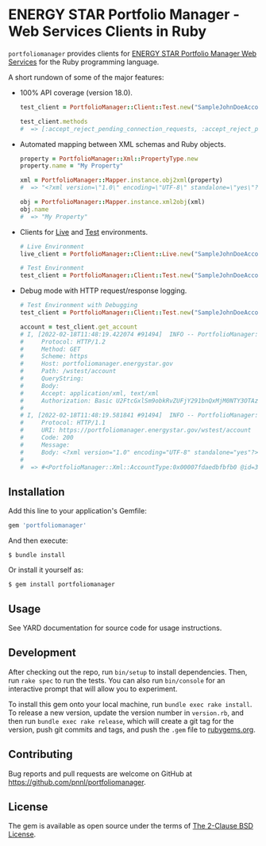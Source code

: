 # ENERGY STAR Portfolio Manager - Web Services Clients in Ruby

`portfoliomanager` provides clients for [ENERGY STAR Portfolio Manager Web Services](https://portfoliomanager.energystar.gov/webservices/home) for the Ruby programming language.

A short rundown of some of the major features:
* 100% API coverage (version 18.0).
  ```ruby
  test_client = PortfolioManager::Client::Test.new("SampleJohnDoeAccount", "Sample123")

  test_client.methods
  #  => [:accept_reject_pending_connection_requests, :accept_reject_pending_meter_share_requests, :accept_reject_pending_property_share_requests, :add_building, :add_energy_performance_project, :add_individual_meter_to_aggregated_meter, :add_meter, :add_meter_consumption_data, :add_meter_identifier_value, :add_meter_waste_data, :add_property, :add_property_identifier_value, :add_property_use, :add_property_verification_information, :add_property_verification_professional_designation_information, :associate_building_to_a_property, :associate_meter_to_a_property, :associate_meter_to_a_property_use, :associate_meters_to_a_property, :associate_meters_to_a_property_use, :create_customer, :delete_all_individual_meters_of_an_aggregate_meter, :delete_building, :delete_consumption_data, :delete_custom_field, :delete_energy_performance_project, :delete_individual_meter_of_an_aggregated_meter, :delete_meter, :delete_meter_consumption_data, :delete_meter_identifier_value, :delete_meter_waste_data, :delete_property, :delete_property_identifier_value, :delete_property_pgp, :delete_property_use, :delete_property_verification_information, :delete_property_verification_professional_designation_information, :delete_specific_professional_designation_license_from_property_verification_information, :delete_specific_professional_designation_type_from_property_verification_information, :delete_waste_data, :disassociate_meter_from_a_property, :disassociate_meter_from_a_property_use, :disconnect_from_customer, :edit_account, :edit_billboard_setting_at_property_level_for_account, :edit_billboard_setting_at_property_level_for_customer, :edit_building, :edit_consumption_data, :edit_custom_field, :edit_customer, :edit_data_exchange_settings, :edit_design, :edit_energy_performance_project, :edit_meter, :edit_meter_identifier_value, :edit_property, :edit_property_baseline_and_target, :edit_property_edu, :edit_property_identifier_value, :edit_property_international_weather_station, :edit_property_pgp, :edit_property_use, :edit_use_details, :edit_use_details_correction, :edit_waste_data, :get_account, :get_all_meter_identifier_list, :get_associated_property_meters, :get_associated_property_use_meters, :get_billboard_metric_list, :get_billboard_setting_at_property_level_for_account, :get_billboard_setting_at_property_level_for_customer, :get_building, :get_building_list, :get_custom_field, :get_custom_field_list, :get_customer, :get_customer_custom_field_values, :get_customer_list, :get_data_exchange_settings, :get_design, :get_design_metrics, :get_egrid_subregion_list, :get_energy_performance_project, :get_energy_performance_project_list, :get_federal_agency_list, :get_id_hierarchy_for_consumption_data, :get_id_hierarchy_for_meter, :get_id_hierarchy_for_property, :get_id_hierarchy_for_property_use, :get_id_hierarchy_for_use_detail, :get_id_hierarchy_for_waste_data, :get_individual_meter_of_an_aggregated_meter, :get_international_weather_station_list, :get_meter, :get_meter_aggregation_indicator, :get_meter_aggregation_list, :get_meter_consumption_data, :get_meter_custom_field_values, :get_meter_identifier_list, :get_meter_identifier_value, :get_meter_identifier_value_list, :get_meter_list, :get_meter_waste_data, :get_notifications, :get_parent_property_list, :get_pending_connection_requests, :get_pending_meter_share_requests, :get_pending_property_share_requests, :get_professional_designation_types_list, :get_property, :get_property_baseline_and_target, :get_property_custom_field_values, :get_property_edu_list, :get_property_identifier_list, :get_property_identifier_value, :get_property_identifier_value_list, :get_property_list, :get_property_metrics, :get_property_monthly_metrics, :get_property_pgp_list, :get_property_use, :get_property_use_list, :get_property_use_metrics, :get_property_verification_information, :get_property_verification_professional_designation_information, :get_reasons_for_no_energy_score, :get_reasons_for_no_water_score, :get_use_details, :get_use_details_revision_history, :get_what_changed_consumption_data_meter_list, :get_what_changed_meter_list, :get_what_changed_meter_list_for_a_specific_property, :get_what_changed_property_list, :get_what_changed_property_use_list, :get_what_changed_property_use_list_from_use_detail_changes_only, :get_what_changed_waste_data_meter_list, :remove_building_association, :remove_instance_variable, :send_connection_request_from_test_environment, :send_meter_share_request_from_test_environment, :submit_customer_level_custom_field_values, :submit_meter_level_custom_field_values, :submit_property_level_custom_field_values, :target_finder, :unshare_meter, :unshare_property, :update_individual_meter_of_aggregated_meter, :update_property_verification_information, :update_property_verification_professional_designation_information, :update_specific_professional_designation_license_of_property_verification_information, ...]
  ```
* Automated mapping between XML schemas and Ruby objects.
  ```ruby
  property = PortfolioManager::Xml::PropertyType.new
  property.name = "My Property"

  xml = PortfolioManager::Mapper.instance.obj2xml(property)
  #  => "<?xml version=\"1.0\" encoding=\"UTF-8\" standalone=\"yes\"?><property><name>My Property</name></property>"

  obj = PortfolioManager::Mapper.instance.xml2obj(xml)
  obj.name
  #  => "My Property"
  ```
* Clients for [Live](https://portfoliomanager.energystar.gov/webservices/home/api) and [Test](https://portfoliomanager.energystar.gov/webservices/home/test/api) environments.
  ```ruby
  # Live Environment
  live_client = PortfolioManager::Client::Live.new("SampleJohnDoeAccount", "Sample123")

  # Test Environment
  test_client = PortfolioManager::Client::Test.new("SampleJohnDoeAccount", "Sample123")
  ```
* Debug mode with HTTP request/response logging.
  ```ruby
  # Test Environment with Debugging
  test_client = PortfolioManager::Client::Test.new("SampleJohnDoeAccount", "Sample123", true)

  account = test_client.get_account
  # I, [2022-02-18T11:48:19.422074 #91494]  INFO -- PortfolioManager: Request:
  # 	Protocol: HTTP/1.2
  # 	Method: GET
  # 	Scheme: https
  # 	Host: portfoliomanager.energystar.gov
  # 	Path: /wstest/account
  # 	QueryString:
  # 	Body:
  # 	Accept: application/xml, text/xml
  # 	Authorization: Basic U2FtcGxlSm9obkRvZUFjY291bnQxMjM0NTY3OTAzOlNhbXBsZTEyMw==
  #
  # I, [2022-02-18T11:48:19.581841 #91494]  INFO -- PortfolioManager: Response:
  # 	Protocol: HTTP/1.1
  # 	URI: https://portfoliomanager.energystar.gov/wstest/account
  # 	Code: 200
  # 	Message:
  # 	Body: <?xml version="1.0" encoding="UTF-8" standalone="yes"?><account><id>379547</id><username>SampleJohnDoeAccount1234567903</username><password>********</password><webserviceUser>true</webserviceUser><searchable>false</searchable><includeTestPropertiesInGraphics>true</includeTestPropertiesInGraphics><emailPreferenceCanadianAccount>true</emailPreferenceCanadianAccount><contact><address address1="123 South St" city="Edmonton" state="AB" postalCode="T5G 2S7" country="CA"/><email>jack_brown@acme.com</email><firstName>Jack</firstName><phone>703-555-2121</phone><lastName>Brown</lastName><jobTitle>Building Administrator Data Exchange User</jobTitle></contact><organization name="ACME Corporation"><primaryBusiness>Other</primaryBusiness><otherBusinessDescription>other</otherBusinessDescription><energyStarPartner>true</energyStarPartner><energyStarPartnerType>Service and Product Providers</energyStarPartnerType></organization><billboardMetric>No Selection Made</billboardMetric><languagePreference>en_US</languagePreference></account>
  #
  #  => #<PortfolioManager::Xml::AccountType:0x00007fdaedbfbfb0 @id=379547, @username="SampleJohnDoeAccount1234567903", @password="********", @webserviceUser=true, @searchable=false, @includeTestPropertiesInGraphics=true, @emailPreferenceCanadianAccount=true, @contact=#<PortfolioManager::Xml::ContactType:0x00007fdaedbfa868 @address=#<PortfolioManager::Xml::AddressType:0x00007fdaedbfa7f0 @__xmlattr={#<XSD::QName:0x1d74 {}address1>=>"123 South St", #<XSD::QName:0x1d88 {}city>=>"Edmonton", #<XSD::QName:0x1d9c {}postalCode>=>"T5G 2S7", #<XSD::QName:0x1db0 {}state>=>"AB", #<XSD::QName:0x1dc4 {}country>=>"CA"}>, @email="jack_brown@acme.com", @firstName="Jack", @phone="703-555-2121", @lastName="Brown", @jobTitle="Building Administrator Data Exchange User">, @organization=#<PortfolioManager::Xml::OrganizationType:0x00007fdaedbebdb8 @primaryBusiness="Other", @otherBusinessDescription="other", @energyStarPartner=true, @energyStarPartnerType="Service and Product Providers", @__xmlattr={#<XSD::QName:0x1dd8 {}name>=>"ACME Corporation"}>, @billboardMetric="No Selection Made", @languagePreference="en_US">
  ```

## Installation

Add this line to your application's Gemfile:

```ruby
gem 'portfoliomanager'
```

And then execute:

    $ bundle install

Or install it yourself as:

    $ gem install portfoliomanager

## Usage

See YARD documentation for source code for usage instructions.

## Development

After checking out the repo, run `bin/setup` to install dependencies. Then, run `rake spec` to run the tests. You can also run `bin/console` for an interactive prompt that will allow you to experiment.

To install this gem onto your local machine, run `bundle exec rake install`. To release a new version, update the version number in `version.rb`, and then run `bundle exec rake release`, which will create a git tag for the version, push git commits and tags, and push the `.gem` file to [rubygems.org](https://rubygems.org).

## Contributing

Bug reports and pull requests are welcome on GitHub at https://github.com/pnnl/portfoliomanager.

## License

The gem is available as open source under the terms of [The 2-Clause BSD License](https://opensource.org/licenses/BSD-2-Clause).
